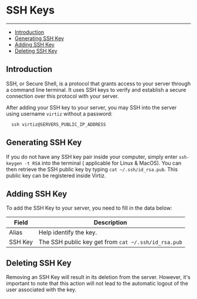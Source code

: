 # SSH Keys

---

- [Introduction](#introduction)
- [Generating SSH Key](#generating-ssh-key)
- [Adding SSH Key](#adding-ssh-key)
- [Deleting SSH Key](#deleting-ssh-key)

## Introduction

SSH, or Secure Shell, is a protocol that grants access to your server through a command line terminal.
It uses SSH keys to verify and establish a secure connection over this protocol with your server.

After adding your SSH key to your server, you may SSH into the server using username `virtiz` without a password:

```shell
  ssh virtiz@SERVERS_PUBLIC_IP_ADDRESS
```

## Generating SSH Key

If you do not have any SSH key pair inside your computer, simply enter `ssh-keygen -t RSA` into the terminal (
applicable for Linux & MacOS).
You can then retrieve the SSH public key by typing `cat ~/.ssh/id_rsa.pub`. This public key can be registered inside
Virtiz.

## Adding SSH Key

To add the SSH Key to your server, you need to fill in the data below:

| Field   | Description                                         | 
|---------|-----------------------------------------------------|
| Alias   | Help identify the key.                              | 
| SSH Key | The SSH public key get from `cat ~/.ssh/id_rsa.pub` | 

## Deleting SSH Key

Removing an SSH Key will result in its deletion from the server. However, it's important to note that this action will not lead to the automatic logout of the user associated with the key.
